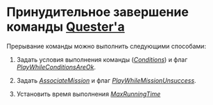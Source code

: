 # **Принудительное завершение команды [Quester'a](./Glossary-RU.md#ref-Quester)**

Прерывание команды можно выполнить следующими способами:

1. Задать условия выполнения команды ([*Conditions*](https://www.neverwinter-bot.com/forums/viewtopic.php?p=43910#p43910 "Смотри по ссылке описание условий выполнения команд")) и флаг [*PlayWhileConditionsAreOk*](https://www.neverwinter-bot.com/forums/viewtopic.php?p=43902#p43902 "Смотри по ссылке описание флага PlayWhileConditionsAreOk").

2. Задать [*AssociateMission*](https://www.neverwinter-bot.com/forums/viewtopic.php?p=43902#p43902 "Смотри по ссылке описание опции AssociateMission") и флаг [*PlayWhileMissionUnsuccess*](https://www.neverwinter-bot.com/forums/viewtopic.php?p=43902#p43902 "Смотри по ссылке описание флага PlayWhileMissionUnsuccess").

3. Установить время выполнения [*MaxRunningTime*](https://www.neverwinter-bot.com/forums/viewtopic.php?p=43902#p43902 "Смотри по ссылке описание опции MaxRunningTime")